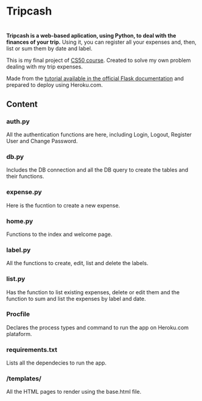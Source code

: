 # Tripcash <h1>

**Tripcash is a web-based aplication, using Python, to deal with the finances of your trip.**
Using it, you can register all your expenses and, then, list or sum them by date and label.

This is my final project of [CS50 course](https://cs50.harvard.edu/x/2021/). Created to solve my own problem dealing with my trip expenses.

Made from the [tutorial available in the official Flask documentation](https://flask.palletsprojects.com/en/2.0.x/tutorial/) and prepared to deploy using Heroku.com.


## Content
### auth.py
All the authentication functions are here, including Login, Logout, Register User and Change Password.

### db.py
Includes the DB connection and all the DB query to create the tables and their functions.

### expense.py
Here is the fucntion to create a new expense.

### home.py
Functions to the index and welcome page.

### label.py
All the functions to create, edit, list and delete the labels.

### list.py
Has the function to list existing expenses, delete or edit them and the function to sum and list the expenses by label and date.

### Procfile
Declares the process types and command to run the app on Heroku.com plataform.

### requirements.txt
Lists all the dependecies to run the app.

### /templates/
All the HTML pages to render using the base.html file.
